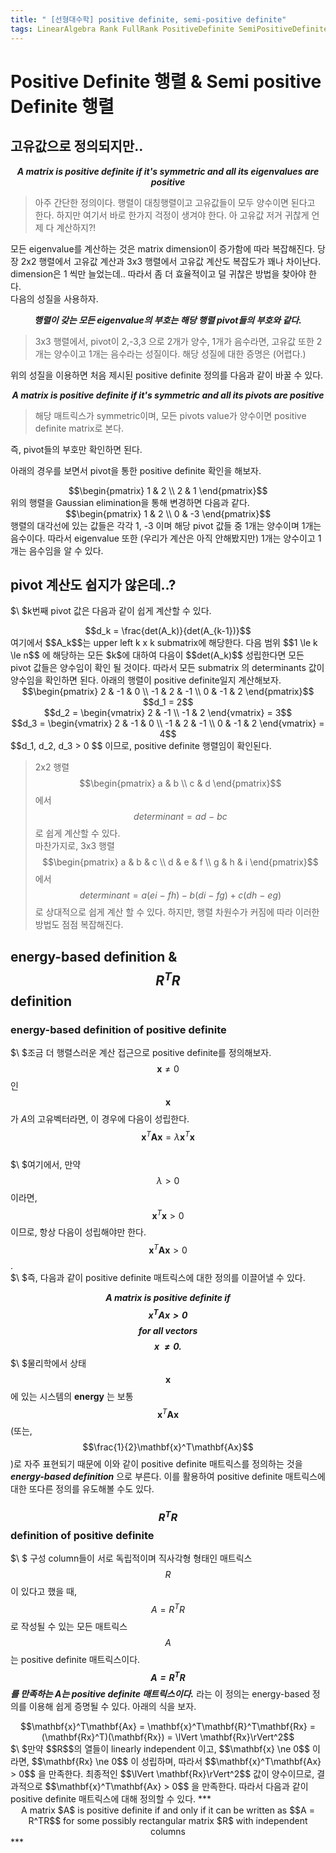 ```yaml
---
title: " [선형대수학] positive definite, semi-positive definite"
tags: LinearAlgebra Rank FullRank PositiveDefinite SemiPositiveDefinite
---
```


# Positive Definite 행렬 & Semi positive Definite 행렬
## 고유값으로 정의되지만..
***<center>A matrix is positive definite if it's symmetric and all its eigenvalues are positive</center>***
> 아주 간단한 정의이다. 행렬이 대칭행렬이고 고유값들이 모두 양수이면 된다고 한다. 하지만 여기서 바로 한가지 걱정이 생겨야 한다.
  아 고유값 저거 귀찮게 언제 다 계산하지?!

모든 eigenvalue를 계산하는 것은 matrix dimension이 증가함에 따라 복잡해진다. 당장 2x2 행렬에서 고유값 계산과 3x3 행렬에서 고유값 계산도 복잡도가 꽤나 차이난다. dimension은 1 씩만 늘었는데.. 따라서 좀 더 효율적이고 덜 귀찮은 방법을 찾아야 한다.<br>
다음의 성질을 사용하자.
***<center>행렬이 갖는 모든 eigenvalue의 부호는 해당 행렬 pivot들의 부호와 같다.</center>***
> 3x3 행렬에서, pivot이 2,-3,3 으로 2개가 양수, 1개가 음수라면, 고유값 또한 2개는 양수이고 1개는 음수라는 성질이다. 해당 성질에 대한 증명은 (어렵다.)

위의 성질을 이용하면 처음 제시된 positive definite 정의를 다음과 같이 바꿀 수 있다.
***<center>A matrix is positive definite if it's symmetric and all its pivots are positive</center>***
> 해당 매트릭스가 symmetric이며, 모든 pivots value가 양수이면 positive definite matrix로 본다.

즉, pivot들의 부호만 확인하면 된다.

아래의 경우를 보면서 pivot을 통한 positive definite 확인을 해보자.
<center>$$\begin{pmatrix} 1 & 2 \\ 2 & 1 \end{pmatrix}$$</center>
위의 행렬을 Gaussian elimination을 통해 변경하면 다음과 같다.
<center>$$\begin{pmatrix} 1 & 2 \\ 0 & -3 \end{pmatrix}$$</center>
행렬의 대각선에 있는 값들은 각각 1, -3 이며 해당 pivot 값들 중 1개는 양수이며 1개는 음수이다. 따라서 eigenvalue 또한 (우리가 계산은 아직 안해봤지만) 1개는 양수이고 1개는 음수임을 알 수 있다.

## pivot 계산도 쉽지가 않은데..?
$\ $k번째 pivot 값은 다음과 같이 쉽게 계산할 수 있다.
<center>$$d_k = \frac{det(A_k)}{det(A_{k-1})}$$</center>
여기에서 $$A_k$$는 upper left k x k submatrix에 해당한다. 다음 범위 $$1 \le k \le n$$ 에 해당하는 모든 $k$에 대하여 다음이 $$det(A_k)$$ 성립한다면 모든 pivot 값들은 양수임이 확인 될 것이다. 따라서 모든 submatrix 의 determinants 값이 양수임을 확인하면 된다. 아래의 행렬이 positive definite일지 계산해보자.
<center>$$\begin{pmatrix} 2 & -1 & 0 \\ -1 & 2 & -1 \\ 0 & -1 & 2 \end{pmatrix}$$</center>
<center>$$d_1 = 2$$</center>
<center>$$d_2 = \begin{vmatrix} 2 & -1 \\ -1 & 2 \end{vmatrix} = 3$$</center>
<center>$$d_3 = \begin{vmatrix} 2 & -1 & 0 \\ -1 & 2 & -1 \\ 0 & -1 & 2 \end{vmatrix} = 4$$</center>
$$d_1, d_2, d_3 > 0 $$ 이므로, positive definite 행렬임이 확인된다.

> 2x2 행렬 $$\begin{pmatrix} a & b \\ c & d \end{pmatrix}$$ 에서 $$determinant = ad\ -\ bc$$ 로 쉽게 계산할 수 있다.<br>
 마찬가지로, 3x3 행렬 $$\begin{pmatrix} a & b & c \\ d & e & f \\ g & h & i \end{pmatrix}$$ 에서 $$determinant = a(ei\ -\ fh) - b(di\ -\ fg) + c(dh\ -\ eg)$$로 상대적으로 쉽게 계산 할 수 있다. 하지만, 행렬 차원수가 커짐에 따라 이러한 방법도 점점 복잡해진다.

## energy-based definition & $$R^TR$$ definition
### energy-based definition of positive definite
$\ $조금 더 행렬스러운 계산 접근으로 positive definite를 정의해보자. $$\mathbf{x} \ne 0$$인 $$\mathbf{x}$$가 $A$의 고유벡터라면, 이 경우에 다음이 성립한다. $$\mathbf{x}^T\mathbf{Ax} = \lambda \mathbf{x}^T \mathbf{x}$$<br>
$\ $여기에서, 만약 $$\lambda > 0$$ 이라면, $$\mathbf{x}^T\mathbf{x} > 0 $$ 이므로, 항상 다음이 성립해야만 한다. $$\mathbf{x}^T\mathbf{Ax} > 0$$.<br>
$\ $즉, 다음과 같이 positive definite 매트릭스에 대한 정의를 이끌어낼 수 있다.
***<center>A matrix is positive definite if $$\mathbf{x}^T\mathbf{Ax} > 0$$ for all vectors $$\mathbf{x}\ \ne 0.$$</center>***
$\ $물리학에서 상태 $$\mathbf{x}$$에 있는 시스템의 **energy** 는 보통 $$\mathbf{x}^T\mathbf{Ax}$$ (또는, $$\frac{1}{2}\mathbf{x}^T\mathbf{Ax}$$)로 자주 표현되기 때문에 이와 같이 positive definite 매트릭스를 정의하는 것을 ***energy-based definition*** 으로 부른다. 이를 활용하여 positive definite 매트릭스에 대한 또다른 정의를 유도해볼 수도 있다.<br>
### $$R^TR$$ definition of positive definite
$\ $ 구성 column들이 서로 독립적이며 직사각형 형태인 매트릭스 $$R$$ 이 있다고 했을 때, $$ A = R^TR $$ 로 작성될 수 있는 모든 매트릭스 $$A$$는 positive definite 매트릭스이다. ***$$ A = R^TR $$ 를 만족하는 $A$는 positive definite 매트릭스이다.*** 라는 이 정의는 energy-based 정의를 이용해 쉽게 증명될 수 있다. 아래의 식을 보자.
<center>$$\mathbf{x}^T\mathbf{Ax} = \mathbf{x}^T\mathbf{R}^T\mathbf{Rx} = (\mathbf{Rx}^T)(\mathbf{Rx}) = \lVert \mathbf{Rx}\rVert^2$$</center>
$\ $만약 $$R$$의 열들이 linearly independent 이고, $$\mathbf{x} \ne 0$$ 이라면, $$\mathbf{Rx} \ne 0$$ 이 성립하며, 따라서 $$\mathbf{x}^T\mathbf{Ax} > 0$$ 을 만족한다. 최종적인 $$\lVert \mathbf{Rx}\rVert^2$$ 값이 양수이므로, 결과적으로 $$\mathbf{x}^T\mathbf{Ax} > 0$$ 을 만족한다. 따라서 다음과 같이 positive definite 매트릭스에 대해 정의할 수 있다.
***<center>A matrix $A$ is positive definite if and only if it can be written as $$A = R^TR$$ for some possibly rectangular matrix $R$ with independent columns</center>***
